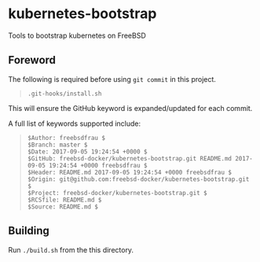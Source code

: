 [//]: # ($GitHub: freebsd-docker/kubernetes-bootstrap.git README.md 2017-09-05 19:24:54 +0000 freebsdfrau $)
[//]: # ($Branch: master $)

# kubernetes-bootstrap

Tools to bootstrap kubernetes on FreeBSD

## Foreword

The following is required before using `git commit` in this project.

> `.git-hooks/install.sh`

This will ensure the GitHub keyword is expanded/updated for each commit.

A full list of keywords supported include:

> `$Author: freebsdfrau $`  
> `$Branch: master $`  
> `$Date: 2017-09-05 19:24:54 +0000 $`  
> `$GitHub: freebsd-docker/kubernetes-bootstrap.git README.md 2017-09-05 19:24:54 +0000 freebsdfrau $`  
> `$Header: README.md 2017-09-05 19:24:54 +0000 freebsdfrau $`  
> `$Origin: git@github.com:freebsd-docker/kubernetes-bootstrap.git $`  
> `$Project: freebsd-docker/kubernetes-bootstrap.git $`  
> `$RCSfile: README.md $`  
> `$Source: README.md $`

## Building

Run `./build.sh` from the this directory.

